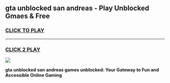 
## gta unblocked san andreas - Play Unblocked Gmaes & Free
<h3>
<a href="https://news.freeplayer.one?title=gta_unblocked_san_andreas&ref=16F">CLICK TO PLAY</a></h3>
<hr>

<h3>
<a href="https://news.freeplayer.one?title=gta_unblocked_san_andreas&ref=16F">CLICK 2 PLAY</a>
  
</h3>

<a href="https://news.freeplayer.one?title=gta_unblocked_san_andreas&ref=16F/"><img src="https://clearcache.store/games.png"></a>


**gta unblocked san andreas games unblocked: Your Gateway to Fun and Accessible Online Gaming**

